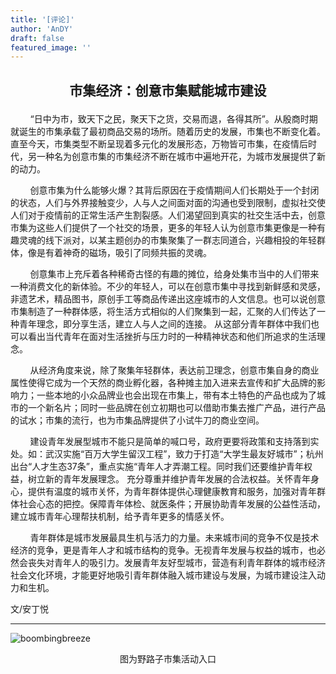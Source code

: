 ```yaml
---
title: '[评论]'
author: 'AnDY'
draft: false
featured_image: ''
---
```



## <p style="text-align:center">市集经济：创意市集赋能城市建设</p>

&nbsp;&nbsp;&nbsp;&nbsp;&nbsp;&nbsp;&nbsp;&nbsp;“日中为市，致天下之民，聚天下之货，交易而退，各得其所”。从殷商时期就诞生的市集承载了最初商品交易的场所。随着历史的发展，市集也不断变化着。直至今天，市集类型不断呈现着多元化的发展形态，万物皆可市集，在疫情后时代，另一种名为创意市集的市集经济不断在城市中遍地开花，为城市发展提供了新的动力。

&nbsp;&nbsp;&nbsp;&nbsp;&nbsp;&nbsp;&nbsp;&nbsp;创意市集为什么能够火爆？其背后原因在于疫情期间人们长期处于一个封闭的状态，人们与外界接触变少，人与人之间面对面的沟通也受到限制，虚拟社交使人们对于疫情前的正常生活产生割裂感。人们渴望回到真实的社交生活中去，创意市集为这些人们提供了一个社交的场景，更多的年轻人认为创意市集更像是一种有趣灵魂的线下派对，以某主题创办的市集聚集了一群志同道合，兴趣相投的年轻群体，像是有着神奇的磁场，吸引了同频共振的灵魂。

&nbsp;&nbsp;&nbsp;&nbsp;&nbsp;&nbsp;&nbsp;&nbsp;创意集市上充斥着各种稀奇古怪的有趣的摊位，给身处集市当中的人们带来一种消费文化的新体验。不少的年轻人，可以在创意市集中寻找到新鲜感和灵感，非遗艺术，精品图书，原创手工等商品传递出这座城市的人文信息。也可以说创意市集制造了一种群体感，将生活方式相似的人们聚集到一起，汇聚的人们传达了一种青年理念，即分享生活，建立人与人之间的连接。 从这部分青年群体中我们也可以看出当代青年在面对生活挫折与压力时的一种精神状态和他们所追求的生活理念。

&nbsp;&nbsp;&nbsp;&nbsp;&nbsp;&nbsp;&nbsp;&nbsp;从经济角度来说，除了聚集年轻群体，表达前卫理念，创意市集自身的商业属性使得它成为一个天然的商业孵化器，各种摊主加入进来去宣传和扩大品牌的影响力；一些本地的小众品牌业也会出现在市集上，带有本土特色的产品也成为了城市的一个新名片；同时一些品牌在创立初期也可以借助市集去推广产品，进行产品的试水；市集的流行，也为市集品牌提供了小试牛刀的商业空间。

&nbsp;&nbsp;&nbsp;&nbsp;&nbsp;&nbsp;&nbsp;&nbsp;建设青年发展型城市不能只是简单的喊口号，政府更要将政策和支持落到实处。如：武汉实施“百万大学生留汉工程”，致力于打造“大学生最友好城市”；杭州出台“人才生态37条”，重点实施“青年人才弄潮工程。同时我们还要维护青年权益，树立新的青年发展理念。 充分尊重并维护青年发展的合法权益。关怀青年身心，提供有温度的城市关怀，为青年群体提供心理健康教育和服务，加强对青年群体社会心态的把控。保障青年体检、就医条件；开展协助青年发展的公益性活动，建立城市青年心理帮扶机制，给予青年更多的情感关怀。

&nbsp;&nbsp;&nbsp;&nbsp;&nbsp;&nbsp;&nbsp;&nbsp;青年群体是城市发展最具生机与活力的力量。未来城市间的竞争不仅是技术经济的竞争，更是青年人才和城市结构的竞争。无视青年发展与权益的城市，也必然会丧失对青年人的吸引力。发展青年友好型城市，营造有利青年群体的城市经济社会文化环境，才能更好地吸引青年群体融入城市建设与发展，为城市建设注入动力和生机。

文/安丁悦

---

![boombingbreeze](/images/IMG_9262.JPG)
<p style="text-align:center">图为野路子市集活动入口</p>

